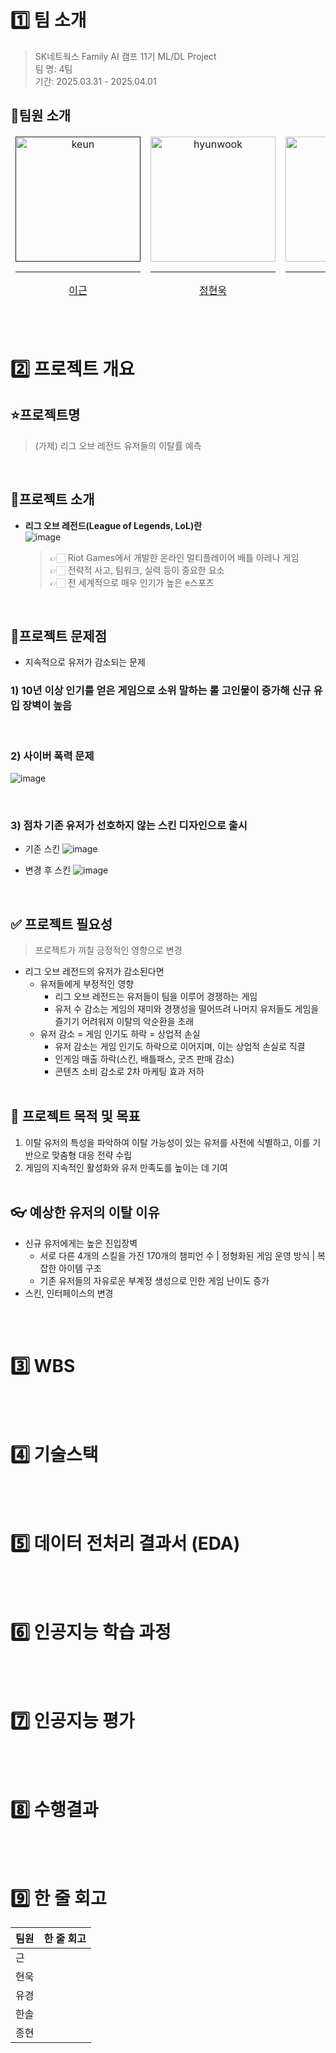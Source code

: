 # 

# 1️⃣ 팀 소개
> SK네트웍스 Family AI 캠프 11기 ML/DL Project <br/>
> 팀 명: 4팀 <br/>
> 기간: 2025.03.31 - 2025.04.01 <br/>

## 👤팀원 소개

<table align="center">
  <thead>
    <td align="center">
      <a href="">
        <img src="" height="200" width="200" alt="keun"/><br /><hr/>
        이근
      </a><br />
    </td>
    <td align="center">
      <a href="https://github.com/HybuKimo">
        <img src="https://github.com/HybuKimo.png" width="200" alt="hyunwook"/><br /><hr/>
        정현욱
      </a><br />
    </td>
    <td align="center">
      <a href="https://github.com/yugyeongh">
        <img src="https://github.com/yugyeongh.png" width="200" alt="yugyeong"/><br /><hr/>
        현유경
      </a><br />
    </td>
    <td align="center">
      <a href="https://github.com/yugyeongh">
        <img src="" width="200" alt="hansol"/><br /><hr/>
        김한솔
      </a><br />
    </td>
    <td align="center">
      <a href="https://github.com/yugyeongh">
        <img src="" width="200" alt="jonghyun"/><br /><hr/>
        안종현
      </a><br />
    </td>
  </thead>
</table>

<br/><br/>

# 2️⃣ 프로젝트 개요
## ⭐프로젝트명
> (가제) 리그 오브 레전드 유저들의 이탈률 예측

<br/>

## 🌳프로젝트 소개
- **리그 오브 레전드(League of Legends, LoL)란** <br/>
![image](https://github.com/user-attachments/assets/943d1e95-ea9f-487c-8ca2-fd5aa94020a8)
  > 👉🏻 Riot Games에서 개발한 온라인 멀티플레이어 배틀 아레나 게임<br/>
  > 👉🏻 전략적 사고, 팀워크, 실력 등이 중요한 요소 <br/>
  > 👉🏻 전 세계적으로 매우 인기가 높은 e스포츠

<br/>

## 🚨프로젝트 문제점
- 지속적으로 유저가 감소되는 문제

### 1) 10년 이상 인기를 얻은 게임으로 소위 말하는 롤 고인물이 증가해 신규 유입 장벽이 높음 

<br/>

### 2) 사이버 폭력 문제
![image](https://github.com/user-attachments/assets/f963c0f8-67af-4116-9e31-aae6ab347a47)

<br/>

### 3) 점차 기존 유저가 선호하지 않는 스킨 디자인으로 출시
- 기존 스킨 
![image](https://github.com/user-attachments/assets/e63bfe6c-0af9-4a0b-aa8f-2dcd0f245d95)

- 변경 후 스킨
![image](https://github.com/user-attachments/assets/10279864-0749-4aea-abc7-8ecbee78e4a8)

<br/>

## ✅ 프로젝트 필요성
> 프로젝트가 끼칠 긍정적인 영향으로 변경
- 리그 오브 레전드의 유저가 감소된다면 <br/>
  - 유저들에게 부정적인 영향 <br/>
    - 리그 오브 레전드는 유저들이 팀을 이루어 경쟁하는 게임
    - 유저 수 감소는 게임의 재미와 경쟁성을 떨어뜨려 나머지 유저들도 게임을 즐기기 어려워져 이탈의 악순환을 초래 <br/>
  - 유저 감소 = 게임 인기도 하락 = 상업적 손실 <br/>
    - 유저 감소는 게임 인기도 하락으로 이어지며, 이는 상업적 손실로 직결
    - 인게임 매출 하락(스킨, 배틀패스, 굿즈 판매 감소)
    - 콘텐츠 소비 감소로 2차 마케팅 효과 저하
<br/><br/>

## 🤖 프로젝트 목적 및 목표
1. 이탈 유저의 특성을 파악하여 이탈 가능성이 있는 유저를 사전에 식별하고, 이를 기반으로 맞춤형 대응 전략 수립
2. 게임의 지속적인 활성화와 유저 만족도를 높이는 데 기여
<br/><br/>

## 👓 예상한 유저의 이탈 이유
- 신규 유저에게는 높은 진입장벽
  - 서로 다른 4개의 스킬을 가진 170개의 챔피언 수 | 정형화된 게임 운영 방식 | 복잡한 아이템 구조
  - 기존 유저들의 자유로운 부계정 생성으로 인한 게임 난이도 증가
- 스킨, 인터페이스의 변경

<br/><br/>

# 3️⃣ WBS

<br/><br/>

# 4️⃣ 기술스택
<br/><br/>

# 5️⃣ 데이터 전처리 결과서 (EDA)

<br/><br/>

# 6️⃣ 인공지능 학습 과정

<br/><br/>

# 7️⃣ 인공지능 평가


<br/><br/>

# 8️⃣ 수행결과

  
<br/><br/>
# 9️⃣ 한 줄 회고
| 팀원  | 한 줄 회고                 |
|-------|----------------------------|
| 근 |  |
| 현욱 |  |
| 유경  |  |
| 한솔 |  |
| 종현 |  |
